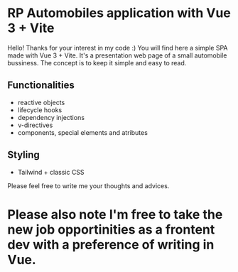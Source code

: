 # RP Automobiles application with Vue 3 + Vite

Hello! Thanks for your interest in my code :) You will find here a simple SPA made with Vue 3 + Vite. It's a presentation web page of a small automobile bussiness. The concept is to keep it simple and easy to read. 

## Functionalities

- reactive objects
- lifecycle hooks
- dependency injections
- v-directives
- components, special elements and atributes

## Styling
- Tailwind + classic CSS

Please feel free to write me your thoughts and advices. 

# Please also note I'm free to take the new job opportinities as a frontent dev with a preference of writing in Vue.
